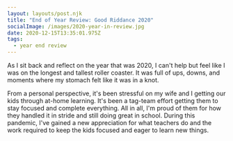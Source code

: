 ```yaml
---
layout: layouts/post.njk
title: "End of Year Review: Good Riddance 2020"
socialImage: /images/2020-year-in-review.jpg
date: 2020-12-15T13:35:01.975Z
tags:
  - year end review
---
```

As I sit back and reflect on the year that was 2020, I can't help but feel like I was on the longest and tallest roller coaster. It was full of ups, downs, and moments where my stomach felt like it was in a knot.

From a personal perspective, it's been stressful on my wife and I getting our kids through at-home learning. It's been a tag-team effort getting them to stay focused and complete everything. All in all, I'm proud of them for how they handled it in stride and still doing great in school. During this pandemic, I've gained a new appreciation for what teachers do and the work required to keep the kids focused and eager to learn new things.